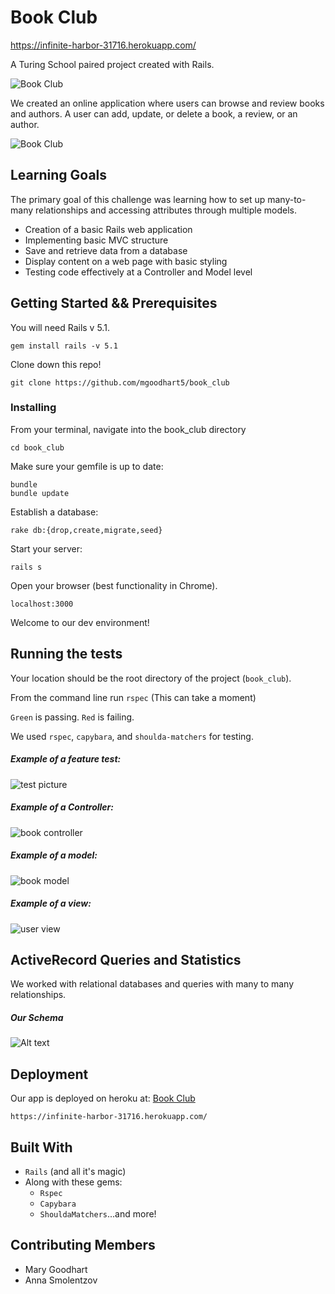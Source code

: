# Book Club
https://infinite-harbor-31716.herokuapp.com/

A Turing School paired project created with Rails.

![Book Club](/.readme/books.jpg)


We created an online application where users can browse and review books and authors. A user can add, update, or delete a book, a review, or an author.

![Book Club](/.readme/book.jpg)

## Learning Goals
The primary goal of this challenge was learning how to set up many-to-many relationships and accessing attributes through multiple models.

* Creation of a basic Rails web application
* Implementing basic MVC structure
* Save and retrieve data from a database
* Display content on a web page with basic styling
* Testing code effectively at a Controller and Model level

## Getting Started && Prerequisites

You will need Rails v 5.1.
```
gem install rails -v 5.1
```
Clone down this repo!

```
git clone https://github.com/mgoodhart5/book_club
```

### Installing

From your terminal, navigate into the book_club directory
```
cd book_club
```

Make sure your gemfile is up to date:

```
bundle
bundle update
```
Establish a database:

```
rake db:{drop,create,migrate,seed}
```
Start your server:

```
rails s
```

Open your browser (best functionality in Chrome).

`localhost:3000`

Welcome to our dev environment!


## Running the tests

Your location should be the root directory of the project (`book_club`).

From the command line run `rspec`
(This can take a moment)

`Green` is passing.
`Red` is failing.

We used `rspec`, `capybara`, and `shoulda-matchers` for testing.

##### Example of a feature test:

![test picture](/.readme/rspec.jpg)

##### Example of a Controller:

![book controller](/.readme/bookscontroller.jpg)

##### Example of a model:

![book model](/.readme/bookmodel.jpg)

##### Example of a view:

![user view](/.readme/view.jpg)

## ActiveRecord Queries and Statistics
We worked with relational databases and queries with many to many relationships.

##### Our Schema

![Alt text](/.readme/schema.jpg)

## Deployment

Our app is deployed on heroku at: [Book Club](https://infinite-harbor-31716.herokuapp.com/)

`https://infinite-harbor-31716.herokuapp.com/`

## Built With

* `Rails` (and all it's magic)
* Along with these gems:
  * `Rspec`
  * `Capybara`
  * `ShouldaMatchers`...and more!

## Contributing Members

* Mary Goodhart
* Anna Smolentzov
